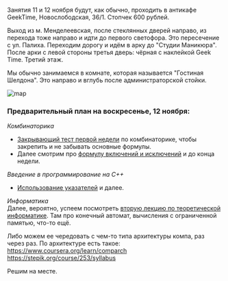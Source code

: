 Занятия 11 и 12 ноября будут, как обычно, проходить в антикафе GeekTime, Новослободская, 36/1. Стопчек 600 рублей.

Выход из м. Менделеевская, после стеклянных дверей направо, из перехода тоже направо и идти до первого светофора. Это пересечение с ул. Палиха. Переходим дорогу и идём в арку до "Студии Маникюра". После арки с левой стороны третья дверь: чёрная с наклейкой Geek Time. Третий этаж.

Мы обычно занимаемся в комнате, которая называется "Гостиная Шелдона". Это направо и вглубь после администраторской стойки.

![map](https://pp.userapi.com/c622517/v622517522/4ccf2/HijHNyPsegI.jpg)

### Предварительный план на воскресенье, 12 ноября:

_Комбинаторика_
- [Закрывающий тест первой недели](https://www.coursera.org/learn/modern-combinatorics/exam/qdCIs/tiest-k-niedielie-1) по комбинаторике, чтобы закрепить и не забывать основные формулы. 
- Далее смотрим про [формулу включений и исключений](https://www.coursera.org/learn/modern-combinatorics/lecture/hZxNT/formulirovka-utvierzhdieniia) и до конца недели.

_Введение в программирование на С++_
- [Использование указателей](https://stepik.org/lesson/540/step/1?unit=863) и далее.

_Информатика_  
Далее, вероятно, успеем посмотреть [вторую лекцию по теоретической информатике](https://www.lektorium.tv/lecture/28728). Там про конечный автомат, вычисления с ограниченной памятью, что-то ещё.  

Либо можем ее чередовать с чем-то типа архитектуры компа, раз через раз. По архитектуре есть такое:  
https://www.coursera.org/learn/comparch  
https://stepik.org/course/253/syllabus  
 
Решим на месте.

